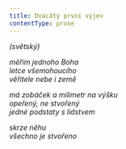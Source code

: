 ```yaml
---
title: Dvacátý první výjev
contentType: prose
---
```


<section>

_(světský)_

_měřím jednoho Boha  
letce všemohoucího  
věřitele nebe i země_

</section>

<section>

_má zobáček a milimetr na výšku  
opeřený, ne stvořený  
jedné podstaty s lidstvem_

</section>

<section>

_skrze něhu  
všechno je stvořeno_

</section>
